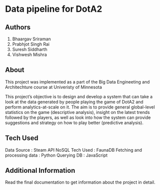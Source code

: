 # Data pipeline for DotA2

## Authors
1. Bhaargav Sriraman
1. Prabhjot Singh Rai
1. Suresh Siddharth
1. Vishwesh Mishra

## About
This project was implemented as a part of the Big Data Engineeting and Architechture course at Univeristy of Minnesota

This project’s objective is to design and develop a system that can take a look at the data generated by people playing the game of DotA2 and perform analytics-at-scale on it. The aim is to provide general global-level statistics on the game (descriptive analysis), insight on the latest trends followed by the players, as well as look into how the system can provide suggestions and strategy on how to play better (predictive analysis).

## Tech Used
Data Source : Steam API
NoSQL Tech Used : FaunaDB
Fetching and processing data : Python 
Querying DB : JavaScript

## Additional Information 
Read the final documentation to get information about the project in detail. 
